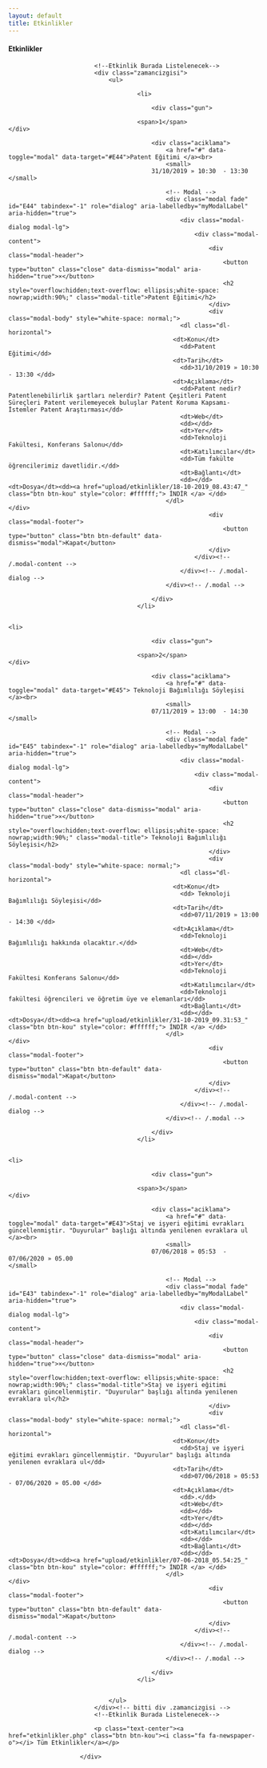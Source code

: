 ```yaml
---
layout: default
title: Etkinlikler
---
```

<div class="col-md-4 col-sm-12">
                            <div class="heading heading-stripe">
                                <h4>Etkinlikler</h4>
                            </div>

                            <!--Etkinlik Burada Listelenecek-->
                            <div class="zamancizgisi">
                                <ul>

                                        <li>
                                        
                                            <div class="gun">

                                        <span>1</span>                                            </div>

                                            <div class="aciklama">
                                                <a href="#" data-toggle="modal" data-target="#E44">Patent Eğitimi </a><br>
                                                <small>
                                            31/10/2019 » 10:30  - 13:30                                                 </small>

                                                <!-- Modal -->
                                                <div class="modal fade" id="E44" tabindex="-1" role="dialog" aria-labelledby="myModalLabel" aria-hidden="true">
                                                    <div class="modal-dialog modal-lg">
                                                        <div class="modal-content">
                                                            <div class="modal-header">
                                                                <button type="button" class="close" data-dismiss="modal" aria-hidden="true">×</button>
                                                                <h2 style="overflow:hidden;text-overflow: ellipsis;white-space: nowrap;width:90%;" class="modal-title">Patent Eğitimi</h2>
                                                            </div>
                                                            <div class="modal-body" style="white-space: normal;">
                                                    <dl class="dl-horizontal">
                                                  <dt>Konu</dt>
                                                    <dd>Patent Eğitimi</dd>
                                                  <dt>Tarih</dt>
                                                    <dd>31/10/2019 » 10:30  - 13:30 </dd>
                                                  <dt>Açıklama</dt>
                                                    <dd>Patent nedir? Patentlenebilirlik şartları nelerdir? Patent Çeşitleri Patent Süreçleri Patent verilemeyecek buluşlar Patent Koruma Kapsamı- İstemler Patent Araştırması</dd>
													<dt>Web</dt>
													<dd></dd>
													<dt>Yer</dt>
													<dd>Teknoloji Fakültesi, Konferans Salonu</dd>
													<dt>Katılımcılar</dt>
													<dd>Tüm fakülte öğrencilerimiz davetlidir.</dd>
													<dt>Bağlantı</dt>
													<dd></dd><dt>Dosya</dt><dd><a href="upload/etkinlikler/18-10-2019_08.43:47_" class="btn btn-kou" style="color: #ffffff;"> İNDİR </a> </dd>
                                                </dl>                                                            </div>
                                                            <div class="modal-footer">
                                                                <button type="button" class="btn btn-default" data-dismiss="modal">Kapat</button>
                                                            </div>
                                                        </div><!-- /.modal-content -->
                                                    </div><!-- /.modal-dialog -->
                                                </div><!-- /.modal -->

                                            </div>
                                        </li>

                                                                                                        <li>
                                        
                                            <div class="gun">

                                        <span>2</span>                                            </div>

                                            <div class="aciklama">
                                                <a href="#" data-toggle="modal" data-target="#E45"> Teknoloji Bağımlılığı Söyleşisi </a><br>
                                                <small>
                                            07/11/2019 » 13:00  - 14:30                                                 </small>

                                                <!-- Modal -->
                                                <div class="modal fade" id="E45" tabindex="-1" role="dialog" aria-labelledby="myModalLabel" aria-hidden="true">
                                                    <div class="modal-dialog modal-lg">
                                                        <div class="modal-content">
                                                            <div class="modal-header">
                                                                <button type="button" class="close" data-dismiss="modal" aria-hidden="true">×</button>
                                                                <h2 style="overflow:hidden;text-overflow: ellipsis;white-space: nowrap;width:90%;" class="modal-title"> Teknoloji Bağımlılığı Söyleşisi</h2>
                                                            </div>
                                                            <div class="modal-body" style="white-space: normal;">
                                                    <dl class="dl-horizontal">
                                                  <dt>Konu</dt>
                                                    <dd> Teknoloji Bağımlılığı Söyleşisi</dd>
                                                  <dt>Tarih</dt>
                                                    <dd>07/11/2019 » 13:00  - 14:30 </dd>
                                                  <dt>Açıklama</dt>
                                                    <dd>Teknoloji Bağımlılığı hakkında olacaktır.</dd>
													<dt>Web</dt>
													<dd></dd>
													<dt>Yer</dt>
													<dd>Teknoloji Fakültesi Konferans Salonu</dd>
													<dt>Katılımcılar</dt>
													<dd>Teknoloji fakültesi öğrencileri ve öğretim üye ve elemanları</dd>
													<dt>Bağlantı</dt>
													<dd></dd><dt>Dosya</dt><dd><a href="upload/etkinlikler/31-10-2019_09.31:53_" class="btn btn-kou" style="color: #ffffff;"> İNDİR </a> </dd>
                                                </dl>                                                            </div>
                                                            <div class="modal-footer">
                                                                <button type="button" class="btn btn-default" data-dismiss="modal">Kapat</button>
                                                            </div>
                                                        </div><!-- /.modal-content -->
                                                    </div><!-- /.modal-dialog -->
                                                </div><!-- /.modal -->

                                            </div>
                                        </li>

                                                                                                        <li>
                                        
                                            <div class="gun">

                                        <span>3</span>                                            </div>

                                            <div class="aciklama">
                                                <a href="#" data-toggle="modal" data-target="#E43">Staj ve işyeri eğitimi evrakları güncellenmiştir. "Duyurular" başlığı altında yenilenen evraklara ul </a><br>
                                                <small>
                                            07/06/2018 » 05:53  - 07/06/2020 » 05.00                                                 </small>

                                                <!-- Modal -->
                                                <div class="modal fade" id="E43" tabindex="-1" role="dialog" aria-labelledby="myModalLabel" aria-hidden="true">
                                                    <div class="modal-dialog modal-lg">
                                                        <div class="modal-content">
                                                            <div class="modal-header">
                                                                <button type="button" class="close" data-dismiss="modal" aria-hidden="true">×</button>
                                                                <h2 style="overflow:hidden;text-overflow: ellipsis;white-space: nowrap;width:90%;" class="modal-title">Staj ve işyeri eğitimi evrakları güncellenmiştir. "Duyurular" başlığı altında yenilenen evraklara ul</h2>
                                                            </div>
                                                            <div class="modal-body" style="white-space: normal;">
                                                    <dl class="dl-horizontal">
                                                  <dt>Konu</dt>
                                                    <dd>Staj ve işyeri eğitimi evrakları güncellenmiştir. "Duyurular" başlığı altında yenilenen evraklara ul</dd>
                                                  <dt>Tarih</dt>
                                                    <dd>07/06/2018 » 05:53  - 07/06/2020 » 05.00 </dd>
                                                  <dt>Açıklama</dt>
                                                    <dd>.</dd>
													<dt>Web</dt>
													<dd></dd>
													<dt>Yer</dt>
													<dd></dd>
													<dt>Katılımcılar</dt>
													<dd></dd>
													<dt>Bağlantı</dt>
													<dd></dd><dt>Dosya</dt><dd><a href="upload/etkinlikler/07-06-2018_05.54:25_" class="btn btn-kou" style="color: #ffffff;"> İNDİR </a> </dd>
                                                </dl>                                                            </div>
                                                            <div class="modal-footer">
                                                                <button type="button" class="btn btn-default" data-dismiss="modal">Kapat</button>
                                                            </div>
                                                        </div><!-- /.modal-content -->
                                                    </div><!-- /.modal-dialog -->
                                                </div><!-- /.modal -->

                                            </div>
                                        </li>

                                                                
                                </ul>
                            </div><!-- bitti div .zamancizgisi -->
                            <!--Etkinlik Burada Listelenecek-->

                            <p class="text-center"><a href="etkinlikler.php" class="btn btn-kou"><i class="fa fa-newspaper-o"></i> Tüm Etkinlikler</a></p>  

                        </div>
